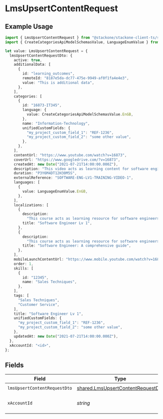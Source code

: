 # LmsUpsertContentRequest

## Example Usage

```typescript
import { LmsUpsertContentRequest } from "@stackone/stackone-client-ts/sdk/models/operations";
import { CreateCategoriesApiModelSchemasValue, LanguageEnumValue } from "@stackone/stackone-client-ts/sdk/models/shared";

let value: LmsUpsertContentRequest = {
  lmsUpsertContentRequestDto: {
    active: true,
    additionalData: [
      {
        id: "learning_outcomes",
        remoteId: "8187e5da-dc77-475e-9949-af0f1fa4e4e3",
        value: "This is additional data",
      },
    ],
    categories: [
      {
        id: "16873-IT345",
        language: {
          value: CreateCategoriesApiModelSchemasValue.EnGB,
        },
        name: "Information-Technology",
        unifiedCustomFields: {
          "my_project_custom_field_1": "REF-1236",
          "my_project_custom_field_2": "some other value",
        },
      },
    ],
    contentUrl: "https://www.youtube.com/watch?v=16873",
    coverUrl: "https://www.googledrive.com/?v=16873",
    createdAt: new Date("2021-07-21T14:00:00.000Z"),
    description: "This video acts as learning content for software engineers.",
    duration: "P3Y6M4DT12H30M5S",
    externalReference: "SOFTWARE-ENG-LV1-TRAINING-VIDEO-1",
    languages: [
      {
        value: LanguageEnumValue.EnGB,
      },
    ],
    localizations: [
      {
        description:
          "This course acts as learning resource for software engineers.",
        title: "Software Engineer Lv 1",
      },
      {
        description:
          "This course acts as learning resource for software engineers.",
        title: "Software Engineer: A comprehensive guide",
      },
    ],
    mobileLaunchContentUrl: "https://www.mobile.youtube.com/watch?v=16873",
    order: 1,
    skills: [
      {
        id: "12345",
        name: "Sales Techniques",
      },
    ],
    tags: [
      "Sales Techniques",
      "Customer Service",
    ],
    title: "Software Engineer Lv 1",
    unifiedCustomFields: {
      "my_project_custom_field_1": "REF-1236",
      "my_project_custom_field_2": "some other value",
    },
    updatedAt: new Date("2021-07-21T14:00:00.000Z"),
  },
  xAccountId: "<id>",
};
```

## Fields

| Field                                                                                         | Type                                                                                          | Required                                                                                      | Description                                                                                   |
| --------------------------------------------------------------------------------------------- | --------------------------------------------------------------------------------------------- | --------------------------------------------------------------------------------------------- | --------------------------------------------------------------------------------------------- |
| `lmsUpsertContentRequestDto`                                                                  | [shared.LmsUpsertContentRequestDto](../../../sdk/models/shared/lmsupsertcontentrequestdto.md) | :heavy_check_mark:                                                                            | N/A                                                                                           |
| `xAccountId`                                                                                  | *string*                                                                                      | :heavy_check_mark:                                                                            | The account identifier                                                                        |